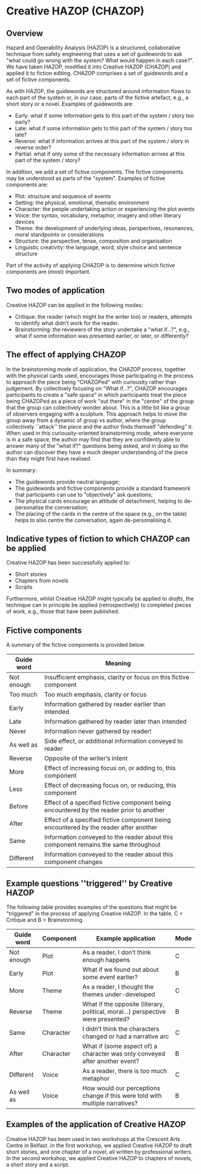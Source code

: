 # Creative HAZOP (CHAZOP)

## Overview

Hazard and Operability Analysis (HAZOP) is a structured, collaborative technique from safety engineering that uses a set of guidewords to ask "what could go wrong with the system? What would happen in each case?". We have taken HAZOP, modified it into Creative HAZOP (CHAZOP) and applied it to fiction editing. CHAZOP comprises a set of guidewords and a set of fictive components.

As with HAZOP, the guidewords are structured around information flows to each part of the system or, in our case, parts of the fictive artefact, e.g., a short story or a novel. Examples of guidewords are:
+ Early: what if some information gets to this part of the system / story too early?
+ Late: what if some information gets to this part of the system / story too late?
+ Reverse: what if information arrives at this part of the system / story in reverse order?
+ Partial: what if only some of the necessary information arrives at this part of the system / story?

In addition, we add a set of fictive components. The fictive components may be understood as parts of the "system". Examples of fictive components are:
+ Plot: structure and sequence of events
+ Setting: the physical, emotional, thematic environment
+ Character: the people undertaking action or experiencing the plot events
+ Voice: the syntax, vocabulary, metaphor, imagery and other literary devices
+ Theme: the development of underlying ideas, perspectives, resonances, moral standpoints or considerations
+ Structure: the perspective, tense, composition and organisation
+ Linguistic creativity: the language, word, style choice and sentence structure

Part of the activity of applying CHAZOP is to determine which fictive components are (most) important.

## Two modes of application

Creative HAZOP can be applied in the following modes:
+ Critique: the reader (which might be the writer too) or readers, attempts to identify what didn’t work for the reader.
+ Brainstorming: the reviewers of the story undertake a "what if...?", e.g., what if some information was presented earlier, or later, or differently?

## The effect of applying CHAZOP

In the brainstorming mode of application, the CHAZOP process, together with the physical cards used, encourages those participating in the process to approach the piece being "CHAZOPed" with curiousity rather than judgement. By collectively focusing on "What if...?", CHAZOP encourages participants to create a "safe space" in which participants treat the piece being CHAZOPed as a piece of work "out there" in the "centre" of the group that the group can collectively wonder about. This is a little bit like a group of observers engaging with a sculpture. This approach helps to move the group away from a dynamic of group vs author, where the group collectively ``attack'' the piece and the author finds themself "defending" it. When used in this curiousity-oriented brainstorming mode, where everyone is in a safe space, the author may find that they are confidently able to answer many of the "what if?" questions being asked, and in doing so the author can discover they have a much deeper understanding of the piece than they might first have realised.

In summary:
+ The guidewords provide neutral language;
+ The guidewords and fictive components provide a standard framework that participants can use to "objectively" ask questions;
+ The physical cards encourage an attitude of detachment, helping to de-personalise the conversation;
+ The placing of the cards in the centre of the space (e.g., on the table) helps to also centre the conversation, again de-personalising it. 

## Indicative types of fiction to which CHAZOP can be applied

Creative HAZOP has been successfully applied to:
+ Short stories
+ Chapters from novels
+ Scripts

Furthermore, whilst Creative HAZOP might typically be applied to *drafts*, the technique can in principle be applied (retrospectively) to completed pieces of work, e.g., those that have been published.

## Fictive components

A summary of the fictive components is provided below.

| Guide word | Meaning |
| ---------- | ---------- |
| Not enough | Insufficient emphasis, clarity or focus on this fictive component |
| Too much | Too much emphasis, clarity or focus |
| Early | Information gathered by reader earlier than intended |
| Late | Information gathered by reader later than intended |
| Never| Information never gathered by reader! |
| As well as | Side effect, or additional information conveyed to reader |
| Reverse | Opposite of the writer’s intent |
| More | Effect of increasing focus on, or adding to, this component |
| Less | Effect of decreasing focus on, or reducing, this component |
| Before |Effect of a specified fictive component being encountered by the reader prior to another |
| After | Effect of a specified fictive component being encountered by the reader after another |
| Same | Information conveyed to the reader about this component remains the same throughout |
| Different| Information conveyed to the reader about this component changes |

## Example questions ''triggered'' by Creative HAZOP

The following table provides examples of the questions that might be "triggered" in the process of applying Creative HAZOP. In the table, C = Critique and B = Brainstorming.

| Guide word | Component | Example application | Mode |
| ---------- | --------- | ------------------- | ---- |
| Not enough | Plot      | As a reader, I don’t think enough happens | C |
| Early      | Plot      | What if we found out about some event earlier? | B |
| More       | Theme     | As a reader, I thought the themes under-developed | C |
| Reverse    | Theme     | What if the opposite (literary, political, moral…) perspective were presented? | B |
| Same       | Character | I didn’t think the characters changed or had a narrative arc | C |
| After      | Character | What if (some aspect of) a character was only conveyed after another event? | B |
| Different  | Voice     | As a reader, there is too much metaphor | C |
| As well as | Voice     | How would our perceptions change if this were told with multiple narratives? | B |

## Examples of the application of Creative HAZOP

Creative HAZOP has been used in two workshops at the Crescent Arts Centre in Belfast. In the first workshop, we applied Creative HAZOP to draft short stories, and one chapter of a novel, all written by professional writers. In the second workshop, we applied Creative HAZOP to chapters of novels, a short story and a script.

